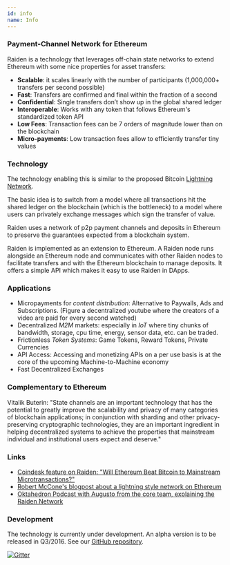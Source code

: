 ```yaml
---
id: info
name: Info
---
```

### **Payment-Channel Network for Ethereum**

Raiden is a technology that leverages off-chain state networks to extend Ethereum with some nice properties for asset transfers:

* **Scalable**: it scales linearly with the number of participants (1,000,000+ transfers per second possible)
* **Fast**: Transfers are confirmed and final within the fraction of a second
* **Confidential**: Single transfers don’t show up in the global shared ledger
* **Interoperable**: Works with any token that follows Ethereum's standardized token API
* **Low Fees**: Transaction fees can be 7 orders of magnitude lower than on the blockchain
* **Micro-payments**: Low transaction fees allow to efficiently transfer tiny values

### **Technology**

The technology enabling this is similar to the proposed Bitcoin [Lightning Network](https://lightning.network/). 

The basic idea is to switch from a model where all transactions hit the shared ledger on the blockchain (which is the bottleneck) to a model where users can privately exchange messages which sign the transfer of value. 

Raiden uses a network of p2p payment channels and deposits in Ethereum to preserve the guarantees expected from a blockchain system.

Raiden is implemented as an extension to Ethereum. A Raiden node runs alongside an Ethereum node and communicates with other Raiden nodes to facilitate transfers and with the Ethereum blockchain to manage deposits. It offers a simple API which makes it easy to use Raiden in DApps. 

### **Applications**

* Micropayments for *content distribution*: Alternative to Paywalls, Ads and  Subscriptions. (Figure a decentralized youtube where the creators of a video are paid for every second watched)
* Decentralized *M2M* markets: especially in *IoT* where tiny chunks of bandwidth, storage, cpu time, energy, sensor data, etc. can be traded.
* Frictionless *Token Systems*: Game Tokens, Reward Tokens, Private Currencies 
* API Access: Accessing and monetizing APIs on a per use basis is at the core of the upcoming Machine-to-Machine economy
* Fast Decentralized Exchanges

### **Complementary to Ethereum**

Vitalik Buterin: "State channels are an important technology that has the potential to greatly improve the scalability and privacy of many categories of blockchain applications; in conjunction with sharding and other privacy-preserving cryptographic technologies, they are an important ingredient in helping decentralized systems to achieve the properties that mainstream individual and institutional users expect and deserve." 


### **Links**

* [Coindesk feature on Raiden: "Will Ethereum Beat Bitcoin to Mainstream Microtransactions?"](http://www.coindesk.com/ethereum-bitcoin-mainstream-microtransactions/)
* [Robert McCone's blogpost about a lightning style network on Ethereum](http://www.arcturnus.com/ethereum-lightning-network-and-beyond/)
* [Oktahedron Podcast with Augusto from the core team, explaining the Raiden Network](https://oktahedron.diskordia.org/?podcast=oh007-raiden)

### **Development**

The technology is currently under development. An alpha version is to be released in Q3/2016. See our [GitHub repository](https://github.com/raiden-network/raiden).

[![Gitter](https://img.shields.io/gitter/room/nwjs/nw.js.svg?maxAge=2592000?style=flat-square)](https://gitter.im/raiden-network/raiden)
